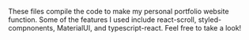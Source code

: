 These files compile the code to make my personal portfolio website function. Some of the features I used include react-scroll, styled-compnonents, MaterialUI, and typescript-react. Feel free to take a look!
